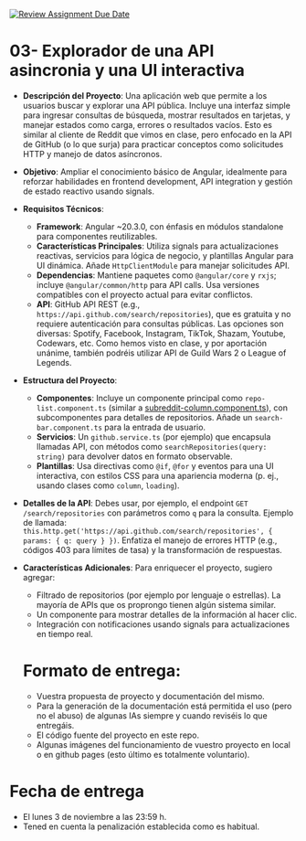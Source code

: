[![Review Assignment Due Date](https://classroom.github.com/assets/deadline-readme-button-22041afd0340ce965d47ae6ef1cefeee28c7c493a6346c4f15d667ab976d596c.svg)](https://classroom.github.com/a/NJ448ipO)
# 03- Explorador de una API asincronia y una UI interactiva

- **Descripción del Proyecto**: Una aplicación web que permite a los usuarios buscar y explorar una API pública. Incluye una interfaz simple para ingresar consultas de búsqueda, mostrar resultados en tarjetas, y manejar estados como carga, errores o resultados vacíos. Esto es similar al cliente de Reddit que vimos en clase, pero enfocado en la API de GitHub (o lo que surja) para practicar conceptos como solicitudes HTTP y manejo de datos asíncronos.
- **Objetivo**: Ampliar el conocimiento básico de Angular, idealmente para reforzar habilidades en frontend development, API integration y gestión de estado reactivo usando signals.
- **Requisitos Técnicos**:
  - **Framework**: Angular ~20.3.0, con énfasis en módulos standalone para componentes reutilizables.
  - **Características Principales**: Utiliza signals para actualizaciones reactivas, servicios para lógica de negocio, y plantillas Angular para UI dinámica. Añade `HttpClientModule` para manejar solicitudes API.
  - **Dependencias**: Mantiene paquetes como `@angular/core` y `rxjs`; incluye `@angular/common/http` para API calls. Usa versiones compatibles con el proyecto actual para evitar conflictos.
  - **API**: GitHub API REST (e.g., `https://api.github.com/search/repositories`), que es gratuita y no requiere autenticación para consultas públicas. Las opciones son diversas: Spotify, Facebook, Instagram, TikTok, Shazam, Youtube, Codewars, etc. Como hemos visto en clase, y por aportación unánime, también podréis utilizar API de Guild Wars 2 o League of Legends.
- **Estructura del Proyecto**:
  - **Componentes**: Incluye un componente principal como `repo-list.component.ts` (similar a [subreddit-column.component.ts](/reddit-client/src/app/components/subreddit-column.component.ts:0:0-0:0)), con subcomponentes para detalles de repositorios. Añade un `search-bar.component.ts` para la entrada de usuario.
  - **Servicios**: Un `github.service.ts` (por ejemplo) que encapsula llamadas API, con métodos como `searchRepositories(query: string)` para devolver datos en formato observable.
  - **Plantillas**: Usa directivas como `@if`, `@for` y eventos para una UI interactiva, con estilos CSS para una apariencia moderna (p. ej., usando clases como `column`, `loading`).
- **Detalles de la API**: Debes usar, por ejemplo, el endpoint `GET /search/repositories` con parámetros como `q` para la consulta. Ejemplo de llamada: `this.http.get('https://api.github.com/search/repositories', { params: { q: query } })`. Enfatiza el manejo de errores HTTP (e.g., códigos 403 para límites de tasa) y la transformación de respuestas.
- **Características Adicionales**: Para enriquecer el proyecto, sugiero agregar:
  - Filtrado de repositorios (por ejemplo por lenguaje o estrellas). La mayoría de APIs que os proprongo tienen algún sistema similar.
  - Un componente para mostrar detalles de la información al hacer clic.
  - Integración con notificaciones usando signals para actualizaciones en tiempo real.
 
  # Formato de entrega:

  - Vuestra propuesta de proyecto y documentación del mismo.
  - Para la generación de la documentación está permitida el uso (pero no el abuso) de algunas IAs siempre y cuando reviséis lo que entregáis.
  - El código fuente del proyecto en este repo.
  - Algunas imágenes del funcionamiento de vuestro proyecto en local o en github pages (esto último es totalmente voluntario).
 
 # Fecha de entrega

  - El lunes 3 de noviembre a las 23:59 h.
  - Tened en cuenta la penalización establecida como es habitual.
